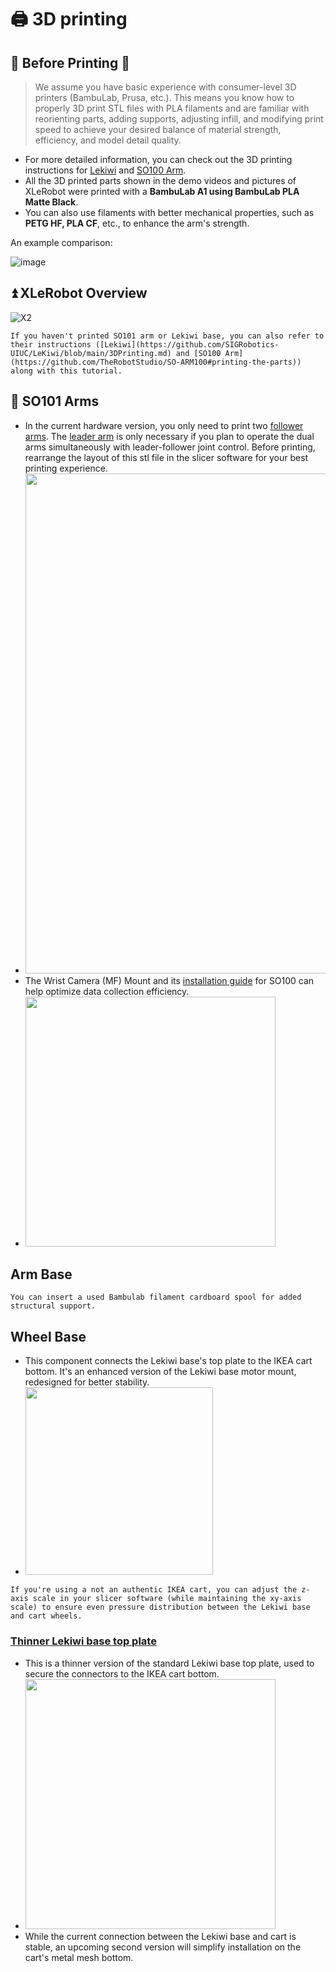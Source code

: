 # 🖨️ 3D printing

## 🤔 Before Printing 🤔

> We assume you have basic experience with consumer-level 3D printers (BambuLab, Prusa, etc.). This means you know how to properly 3D print STL files with PLA filaments and are familiar with reorienting parts, adding supports, adjusting infill, and modifying print speed to achieve your desired balance of material strength, efficiency, and model detail quality.
> 
- For more detailed information, you can check out the 3D printing instructions for [Lekiwi](https://github.com/SIGRobotics-UIUC/LeKiwi/blob/main/3DPrinting.md) and [SO100 Arm](https://github.com/TheRobotStudio/SO-ARM100#printing-the-parts).
- All the 3D printed parts shown in the demo videos and pictures of XLeRobot were printed with a **BambuLab A1 using BambuLab PLA Matte Black**.
- You can also use filaments with better mechanical properties, such as **PETG HF, PLA CF**, etc., to enhance the arm's strength.

An example comparison:

![image](https://github.com/user-attachments/assets/3d0eeb80-1fc6-47cb-bd15-bc2f023030f4)

## ⏫ XLeRobot Overview

![X2](https://github.com/user-attachments/assets/4dbb4115-ed49-45a1-9587-eb605b912813)

```{note}
If you haven't printed SO101 arm or Lekiwi base, you can also refer to their instructions ([Lekiwi](https://github.com/SIGRobotics-UIUC/LeKiwi/blob/main/3DPrinting.md) and [SO100 Arm](https://github.com/TheRobotStudio/SO-ARM100#printing-the-parts)) along with this tutorial.
```

## 🦾 SO101 Arms

- In the current hardware version, you only need to print two [follower arms](https://www.notion.so/vectorwang/3D_Models/3D_models_for_printing/SO100/Prusa_Follower_SO101.stl). The [leader arm](https://github.com/TheRobotStudio/SO-ARM100/tree/main/stl_files_for_3dprinting/Leader) is only necessary if you plan to operate the dual arms simultaneously with leader-follower joint control. Before printing, rearrange the layout of this stl file in the slicer software for your best printing experience.
- <img src="https://github.com/user-attachments/assets/a5a49a95-e75e-4ea1-879c-0a0ec22f07a7" width="800" />
- The Wrist Camera (MF) Mount and its [installation guide](https://github.com/TheRobotStudio/SO-ARM100/tree/main/Optional/Wrist_Cam_Mount_32x32_UVC_Module) for SO100 can help optimize data collection efficiency.
- <img src="https://github.com/user-attachments/assets/8f74f9f4-321c-4689-acbe-6d7280922bfe" width="400" />

## Arm Base

    
```{note}
You can insert a used Bambulab filament cardboard spool for added structural support.
```



## Wheel Base

- This component connects the Lekiwi base's top plate to the IKEA cart bottom. It's an enhanced version of the Lekiwi base motor mount, redesigned for better stability.
- <img src="https://github.com/user-attachments/assets/07752338-1c1b-49ca-81b2-ccac9699b498" width="300" />

```{note}
If you're using a not an authentic IKEA cart, you can adjust the z-axis scale in your slicer software (while maintaining the xy-axis scale) to ensure even pressure distribution between the Lekiwi base and cart wheels.
```

### [Thinner Lekiwi base top plate](https://www.notion.so/vectorwang/3D_Models/3D_models_for_printing/XLeRobot_special/base_plate_layer2_thinner.stl)

- This is a thinner version of the standard Lekiwi base top plate, used to secure the connectors to the IKEA cart bottom.
- <img src="https://github.com/user-attachments/assets/17d63ccf-469c-4811-860f-e55ffdee396b" width="400" />
- While the current connection between the Lekiwi base and cart is stable, an upcoming second version will simplify installation on the cart's metal mesh bottom.







